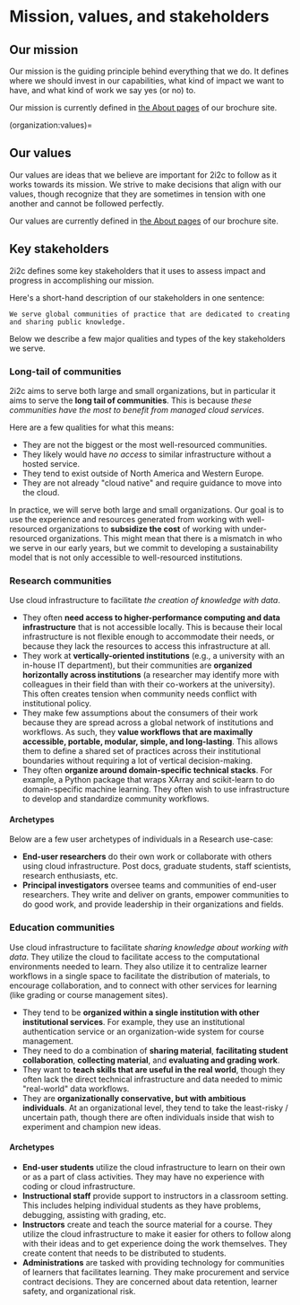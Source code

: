 # Mission, values, and stakeholders

## Our mission

Our mission is the guiding principle behind everything that we do.
It defines where we should invest in our capabilities, what kind of impact we want to have, and what kind of work we say yes (or no) to.

Our mission is currently defined in [the About pages](https://2i2c.org/about/) of our brochure site.

(organization:values)=
## Our values

Our values are ideas that we believe are important for 2i2c to follow as it works towards its mission.
We strive to make decisions that align with our values, though recognize that they are sometimes in tension with one another and cannot be followed perfectly.

Our values are currently defined in [the About pages](https://2i2c.org/about/) of our brochure site.

## Key stakeholders

2i2c defines some key stakeholders that it uses to assess impact and progress in accomplishing our mission.

Here's a short-hand description of our stakeholders in one sentence:

```{epigraph}
We serve global communities of practice that are dedicated to creating and sharing public knowledge.
```

Below we describe a few major qualities and types of the key stakeholders we serve.

### Long-tail of communities

2i2c aims to serve both large and small organizations, but in particular it aims to serve the **long tail of communities**.
This is because _these communities have the most to benefit from managed cloud services_.

Here are a few qualities for what this means:

- They are not the biggest or the most well-resourced communities.
- They likely would have _no access_ to similar infrastructure without a hosted service.
- They tend to exist outside of North America and Western Europe.
- They are not already "cloud native" and require guidance to move into the cloud.

In practice, we will serve both large and small organizations.
Our goal is to use the experience and resources generated from working with well-resourced organizations to **subsidize the cost** of working with under-resourced organizations.
This might mean that there is a mismatch in who we serve in our early years, but we commit to developing a sustainability model that is not only accessible to well-resourced institutions.

### Research communities

Use cloud infrastructure to facilitate _the creation of knowledge with data_.

- They often **need access to higher-performance computing and data infrastructure** that is not accessible locally. This is because their local infrastructure is not flexible enough to accommodate their needs, or because they lack the resources to access this infrastructure at all.
- They work at **vertically-oriented institutions** (e.g., a university with an in-house IT department), but their communities are **organized horizontally across institutions** (a researcher may identify more with colleagues in their field than with their co-workers at the university).
  This often creates tension when community needs conflict with institutional policy.
- They make few assumptions about the consumers of their work because they are spread across a global network of institutions and workflows. As such, they **value workflows that are maximally accessible, portable, modular, simple, and long-lasting**. This allows them to define a shared set of practices across their institutional boundaries without requiring a lot of vertical decision-making.
- They often **organize around domain-specific technical stacks**. For example, a Python package that wraps XArray and scikit-learn to do domain-specific machine learning. They often wish to use infrastructure to develop and standardize community workflows.

#### Archetypes

Below are a few user archetypes of individuals in a Research use-case:

- **End-user researchers** do their own work or collaborate with others using cloud infrastructure. Post docs, graduate students, staff scientists, research enthusiasts, etc.
- **Principal investigators** oversee teams and communities of end-user researchers. They write and deliver on grants, empower communities to do good work, and provide leadership in their organizations and fields.

### Education communities

Use cloud infrastructure to facilitate _sharing knowledge about working with data_.
They utilize the cloud to facilitate access to the computational environments needed to learn.
They also utilize it to centralize learner workflows in a single space to facilitate the distribution of materials, to encourage collaboration, and to connect with other services for learning (like grading or course management sites).

- They tend to be **organized within a single institution with other institutional services**. For example, they use an institutional authentication service or an organization-wide system for course management.
- They need to do a combination of **sharing material**, **facilitating student collaboration**, **collecting material**, and **evaluating and grading work**.
- They want to **teach skills that are useful in the real world**, though they often lack the direct technical infrastructure and data needed to mimic "real-world" data workflows.
- They are **organizationally conservative, but with ambitious individuals**. At an organizational level, they tend to take the least-risky / uncertain path, though there are often individuals inside that wish to experiment and champion new ideas.

#### Archetypes

- **End-user students** utilize the cloud infrastructure to learn on their own or as a part of class activities. They may have no experience with coding or cloud infrastructure.
- **Instructional staff** provide support to instructors in a classroom setting. This includes helping individual students as they have problems, debugging, assisting with grading, etc.
- **Instructors** create and teach the source material for a course. They utilize the cloud infrastructure to make it easier for others to follow along with their ideas and to get experience doing the work themselves. They create content that needs to be distributed to students.
- **Administrations** are tasked with providing technology for communities of learners that facilitates learning. They make procurement and service contract decisions. They are concerned about data retention, learner safety, and organizational risk.
